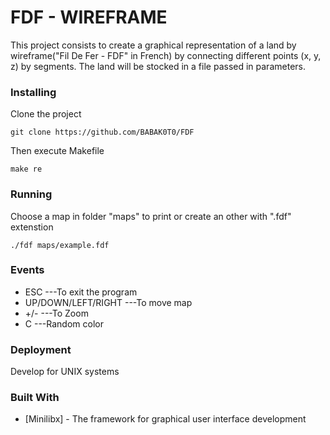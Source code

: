# FDF - WIREFRAME

This project consists to create a graphical representation of a land by wireframe("Fil De Fer - FDF" in French) by connecting different points (x, y, z) by segments.
The land will be stocked in a file passed in parameters.

### Installing

Clone the project

```
git clone https://github.com/BABAK0T0/FDF
```

Then execute Makefile

```
make re
```

### Running

Choose a map in folder "maps" to print or create an other with ".fdf" extenstion

```
./fdf maps/example.fdf
```

### Events

* ESC						---To exit the program
* UP/DOWN/LEFT/RIGHT		---To move map
* +/-						---To Zoom
* C							---Random color


### Deployment

Develop for UNIX systems

### Built With

* [Minilibx] - The framework for graphical user interface development

